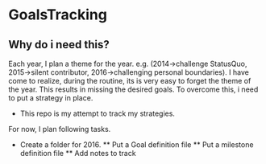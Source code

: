 # GoalsTracking

## Why do i need this?
Each year, I plan a theme for the year. e.g. (2014->challenge StatusQuo, 2015->silent contributor, 2016->challenging personal boundaries).
I have come to realize, during the routine, its is very easy to forget the theme of the year. This results in missing the desired goals.
To overcome this, i need to put a strategy in place.
* This repo is my attempt to track my strategies.

For now, I plan following tasks.
* Create a folder for 2016.
** Put a Goal definition file
** Put a milestone definition file
** Add notes to track
